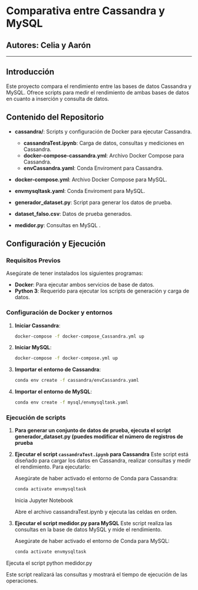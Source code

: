 # Comparativa entre Cassandra y MySQL

## Autores: **Celia** y **Aarón**

---


## Introducción

Este proyecto compara el rendimiento entre las bases de datos Cassandra y MySQL. Ofrece scripts para medir el rendimiento de ambas bases de datos en cuanto a inserción y consulta de datos.

## Contenido del Repositorio

- **cassandra/**: Scripts y configuración de Docker para ejecutar Cassandra.
  - **cassandraTest.ipynb**: Carga de datos, consultas y mediciones en Cassandra.
  - **docker-compose-cassandra.yml**:  Archivo Docker Compose para Cassandra.
  - **envCassandra.yaml**:  Conda Enviroment para Cassandra.


- **docker-compose.yml**: Archivo Docker Compose para MySQL.
- **envmysqltask.yaml**: Conda Enviroment para MySQL.
- **generador_dataset.py**: Script para generar los datos de prueba.
- **dataset_falso.csv**: Datos de prueba generados.
- **medidor.py**: Consultas en MySQL .

## Configuración y Ejecución

### Requisitos Previos

Asegúrate de tener instalados los siguientes programas:
- **Docker**: Para ejecutar ambos servicios de base de datos.
- **Python 3**: Requerido para ejecutar los scripts de generación y carga de datos.

### Configuración de Docker y entornos

1. **Iniciar Cassandra**:
   ```bash
   docker-compose -f docker-compose_Cassandra.yml up

2. **Iniciar MySQL**:
   ```bash
   docker-compose -f docker-compose.yml up

3. **Importar el entorno de Cassandra**:
   ```bash
   conda env create -f cassandra/envCassandra.yaml

4. **Importar el entorno de MySQL**:
   ```bash
   conda env create -f mysql/envmysqltask.yaml

### Ejecución de scripts

1. **Para generar un conjunto de datos de prueba, ejecuta el script generador_dataset.py (puedes modificar el número de registros de prueba**

2. **Ejecutar el script `cassandraTest.ipynb` para Cassandra**
   Este script está diseñado para cargar los datos en Cassandra, realizar consultas y medir el rendimiento. Para ejecutarlo:

      Asegúrate de haber activado el entorno de Conda para Cassandra:
   ```bash
   conda activate envmysqltask
   ```

     Inicia Jupyter Notebook

      Abre el archivo cassandraTest.ipynb y ejecuta las celdas en orden.

4. **Ejecutar el script medidor.py para MySQL**
Este script realiza las consultas en la base de datos MySQL y mide el rendimiento.

    Asegúrate de haber activado el entorno de Conda para MySQL:

    ```bash
    conda activate envmysqltask
Ejecuta el script python medidor.py

    
Este script realizará las consultas y mostrará el tiempo de ejecución de las operaciones.






